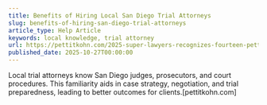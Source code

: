 ```yaml
---
title: Benefits of Hiring Local San Diego Trial Attorneys
slug: benefits-of-hiring-san-diego-trial-attorneys
article_type: Help Article
keywords: local knowledge, trial attorney
url: https://pettitkohn.com/2025-super-lawyers-recognizes-fourteen-pettit-kohn-attorneys-in-san-diego-office/
published_date: 2025-10-27T00:00:00
---
```


Local trial attorneys know San Diego judges, prosecutors, and court procedures. This familiarity aids in case strategy, negotiation, and trial preparedness, leading to better outcomes for clients.[pettitkohn.com]
